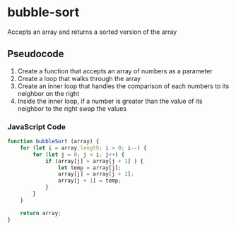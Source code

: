 # bubble-sort
Accepts an array and returns a sorted version of the array

## Pseudocode
1. Create a function that accepts an array of numbers as a parameter
2. Create a loop that walks through the array
3. Create an inner loop that handles the comparison of each numbers to its neighbor on the right
4. Inside the inner loop, if a number is greater than the value of its neighbor to the right swap the values

### JavaScript Code
```javascript
function bubbleSort (array) {
    for (let i = array.length; i > 0; i--) {
        for (let j = 0; j < i; j++) {
            if (array[j] > array[j + 1] ) {
                let temp = array[j];
                array[j] = array[j + 1];
                array[j + 1] = temp;
            }
        }
    }

    return array;
}
```
